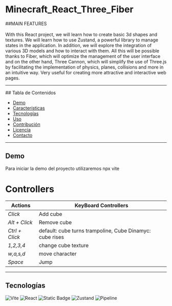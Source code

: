 # Minecraft_React_Three_Fiber

##MAIN FEATURES
<br>
<br>
With this React project, we will learn how to create basic 3d shapes and textures. We will learn how to use Zustand, a powerful library to manage states in the application. In addition, we will explore the integration of various 3D models and how to interact with them. All this will be possible thanks to Fiber, which will optimize the management of the user interface and on the other hand, Three Cannon, which will simplify the use of Three.js by facilitating the implementation of physics, planes, collisions and more in an intuitive way. Very useful for creating more attractive and interactive web pages.
<hr>
## Tabla de Contenidos

- [Demo](#demo)
- [Características](#características)
- [Tecnologías](#tecnologías)
- [Uso](#uso)
- [Contribución](#contribución)
- [Licencia](#licencia)
- [Contacto](#contacto)
<hr>

## Demo

Para iniciar la demo del proyecto utilizaremos npx vite 

# Controllers

| **Actions**       | **KeyBoard Controllers**|    
|----------------|----------------------------------------------------------------------------|
| *Click*        | Add cube| 
| *Alt + Click*  | Remove cube| 
| *Ctrl + Click* | default: cube turns trampoline, Cube Dinamyc: cube rises | 
| *1,2,3,4*      | change cube texture |
| *w,a,s,d*      | move character |
| *Space*        | Jump |
<hr>

## Tecnologías

![Vite](https://img.shields.io/badge/Vite-purple?style=plastic&logo=Vite&labelColor=black)
![React](https://img.shields.io/badge/three_Cannon,Three_Fiber,three_Drei-green?style=plastic&logo=Vue.js&labelColor=black)
![Static Badge](https://img.shields.io/badge/Three_Cannon%2CThree_Fiber%2CThree_Drei-yellow?style=plastic&logo=Three.js&labelColor=black)
![Zustand](https://img.shields.io/badge/Zustand-blue?style=plastic&logo=Zustand&labelColor=black)
![Pipeline](https://img.shields.io/badge/Pipeline-pink?style=plastic&logo=GLTFPipeline&labelColor=black)






